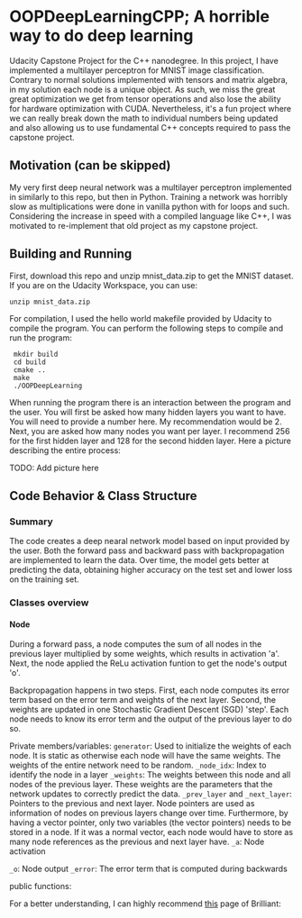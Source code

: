 # OOPDeepLearningCPP; A horrible way to do deep learning
Udacity Capstone Project for the C++ nanodegree. In this project, I have implemented a multilayer perceptron for MNIST image classification. Contrary to normal solutions implemented with tensors and matrix algebra, in my solution each node is a unique object. As such, we miss the great great optimization we get from tensor operations and also lose the ability for hardware optimization with CUDA. Nevertheless, it's a fun project where we can really break down the math to individual numbers being updated and also allowing us to use fundamental C++ concepts required to pass the capstone project.

## Motivation (can be skipped)
My very first deep neural network was a multilayer perceptron implemented in similarly to this repo, but then in Python. Training a network was horribly slow as multiplications were done in vanilla python with for loops and such. Considering the increase in speed with a compiled language like C++, I was motivated to re-implement that old project as my capstone project.


## Building and Running
First, download this repo and unzip mnist_data.zip to get the MNIST dataset. If you are on the Udacity Workspace, you can use:
```
unzip mnist_data.zip
```

For compilation, I used the hello world makefile provided by Udacity to compile the program. You can perform the following steps to compile and run the program:

``` 
 mkdir build
 cd build
 cmake ..
 make
 ./OOPDeepLearning
 ```

When running the program there is an interaction between the program and the user. You will first be asked how many hidden layers you want to have. You will need to provide a number here. My recommendation would be 2.
Next, you are asked how many nodes you want per layer. I recommend 256 for the first hidden layer and 128 for the second hidden layer. Here a picture describing the entire process:

TODO: Add picture here

## Code Behavior & Class Structure

### Summary
The code creates a deep nearal network model based on input provided by the user. Both the forward pass and backward pass with backpropagation are implemented to learn the data. Over time, the model gets better at predicting the data, obtaining higher accuracy on the test set and lower loss on the training set.

### Classes overview

#### Node
During a forward pass, a node computes the sum of all nodes in the previous layer multiplied by some weights, which results in activation 'a'. Next, the node applied the ReLu activation funtion to get the node's output 'o'.

Backpropagation happens in two steps. First, each node computes its error term based on the error term and weights of the next layer. Second, the weights are updated in one Stochastic Gradient Descent (SGD) 'step'. Each node needs to know its error term and the output of the previous layer to do so.

Private members/variables:
`generator`: Used to initialize the weights of each node. It is static as otherwise each node will have the same weights. The weights of the entire network need to be random.
`_node_idx`: Index to identify the node in a layer
`_weights`: The weights between this node and all nodes of the previous layer. These weights are the parameters that the network updates to correctly predict the data.
`_prev_layer` and `_next_layer`: Pointers to the previous and next layer. Node pointers are used as information of nodes on previous layers change over time. Furthermore, by having a vector pointer, only two variables (the vector pointers) needs to be stored in a node. If it was a normal vector, each node would have to store as many node references as the previous and next layer have.
`_a`: Node activation

`_o`: Node output
`_error`: The error term that is computed during backwards

public functions:





For a better understanding, I can highly recommend [this](https://brilliant.org/wiki/backpropagation/) page of Brilliant: 

